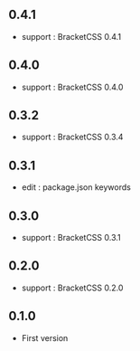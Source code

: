 ## 0.4.1

- support : BracketCSS 0.4.1

## 0.4.0

- support : BracketCSS 0.4.0

## 0.3.2

- support : BracketCSS 0.3.4

## 0.3.1

- edit : package.json keywords

## 0.3.0

- support : BracketCSS 0.3.1

## 0.2.0

- support : BracketCSS 0.2.0

## 0.1.0

- First version
